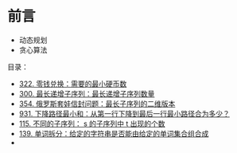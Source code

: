 
# 前言


- 动态规划
- 贪心算法

目录：

- [322. 零钱兑换：需要的最小硬币数](/post/qjAUopxf.html)
- [300. 最长递增子序列：最长递增子序列数量](/post/icjwVhte.html)
- [354. 俄罗斯套娃信封问题：最长子序列的二维版本](/post/e1J232yJ.html)
- [931. 下降路径最小和：从第一行下降到最后一行最小路径合为多少？](/post/5klhtc0C.html)
- [115. 不同的子序列： s 的子序列中 t 出现的个数](/post/YqgqDDm6.html)
- [139. 单词拆分：给定的字符串是否能由给定的单词集合组合成](/post/p5k4sY2m.html)
- 